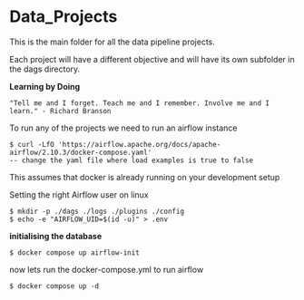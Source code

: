 # Data_Projects
 This is the main folder for all the data pipeline projects.

 Each project will have a different objective and will have its own subfolder in the dags directory.

**Learning by Doing**

    "Tell me and I forget. Teach me and I remember. Involve me and I learn." - Richard Branson

To run any of the projects we need to run an airflow instance

    $ curl -LfO 'https://airflow.apache.org/docs/apache-airflow/2.10.3/docker-compose.yaml'
    -- change the yaml file where load examples is true to false

This assumes that docker is already running on your development setup

Setting the right Airflow user on linux

    $ mkdir -p ./dags ./logs ./plugins ./config
    $ echo -e "AIRFLOW_UID=$(id -u)" > .env

**initialising the database**

    $ docker compose up airflow-init

now lets run the docker-compose.yml to run airflow

    $ docker compose up -d